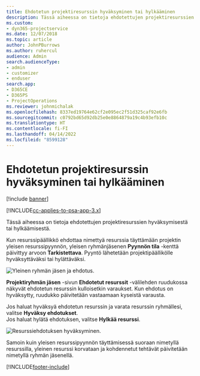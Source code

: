 ```yaml
---
title: Ehdotetun projektiresurssin hyväksyminen tai hylkääminen
description: Tässä aiheessa on tietoja ehdotettujen projektiresurssien hyväksymisestä tai hylkäämisestä.
ms.custom:
- dyn365-projectservice
ms.date: 12/07/2018
ms.topic: article
author: JohnPBurrows
ms.author: ruhercul
audience: Admin
search.audienceType:
- admin
- customizer
- enduser
search.app:
- D365CE
- D365PS
- ProjectOperations
ms.reviewer: johnmichalak
ms.openlocfilehash: 8337ed19764e62cf2e095ec2f51d325caf92e6fb
ms.sourcegitcommit: c0792bd65d92db25e0e8864879a19c4b93efb10c
ms.translationtype: HT
ms.contentlocale: fi-FI
ms.lasthandoff: 04/14/2022
ms.locfileid: "8599128"
---
```

# <a name="accept-or-reject-a-proposed-project-resource"></a>Ehdotetun projektiresurssin hyväksyminen tai hylkääminen

[!include [banner](../includes/psa-now-project-operations.md)]

[!INCLUDE[cc-applies-to-psa-app-3.x](../includes/cc-applies-to-psa-app-3x.md)]

Tässä aiheessa on tietoja ehdotettujen projektiresurssien hyväksymisestä tai hylkäämisestä.

Kun resurssipäällikkö ehdottaa nimettyä resurssia täyttämään projektin yleisen resurssipyynnön, yleisen ryhmänjäsenen **Pyynnön tila** -kenttä päivittyy arvoon **Tarkistettava**. Pyyntö lähetetään projektipäällikölle hyväksyttäväksi tai hylättäväksi.

![Yleinen ryhmän jäsen ja ehdotus.](media/RM-how-to-19.png)

**Projektiryhmän jäsen** -sivun **Ehdotetut resurssit** -välilehden ruudukossa näkyvät ehdotetun resurssin kulloisetkin varaukset. Kun ehdotus on hyväksytty, ruudukko päivitetään vastaamaan kyseistä varausta. 

Jos haluat hyväksyä ehdotetun resurssin ja varata resurssin ryhmällesi, valitse **Hyväksy ehdotukset**.  
Jos haluat hylätä ehdotuksen, valitse **Hylkää resurssi**.

![Resurssiehdotuksen hyväksyminen.](media/RM-how-to-20.png) 

Samoin kuin yleisen resurssipyynnön täyttämisessä suoraan nimetyllä resurssilla, yleinen resurssi korvataan ja kohdennetut tehtävät päivitetään nimetyllä ryhmän jäsenellä.


[!INCLUDE[footer-include](../includes/footer-banner.md)]
